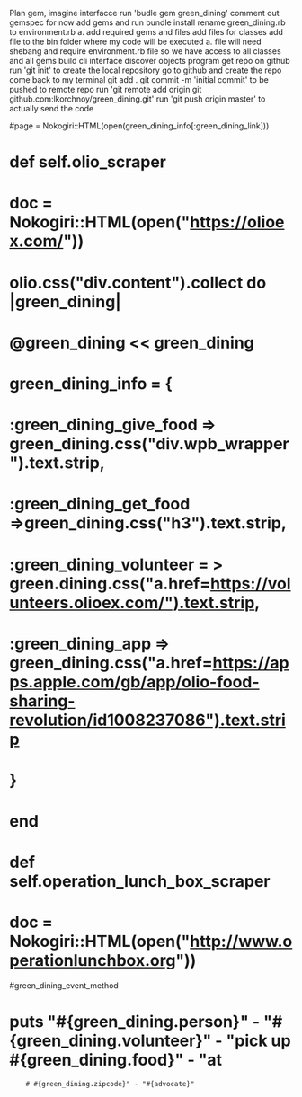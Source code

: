 Plan gem, imagine interfacce
run 'budle gem green_dining'
comment out gemspec for now
add gems and run bundle install
rename green_dining.rb to environment.rb
    a. add required gems and files
add files for classes
add file to the bin folder where my code will be executed
   a. file will need shebang and require environment.rb file so we have access to all classes and all gems
build cli interface
discover objects
program
get repo on github
run 'git init' to create the local repository
go to github and create the repo
come back to my terminal git add .
git commit -m 'initial commit' to be pushed to remote repo
run 'git remote add origin git github.com:lkorchnoy/green_dining.git'
run 'git push origin master' to actually send the code 



  #page = Nokogiri::HTML(open(green_dining_info[:green_dining_link]))


#  def self.olio_scraper
#     doc = Nokogiri::HTML(open("https://olioex.com/"))
#     olio.css("div.content").collect do |green_dining|
#         @green_dining << green_dining
#     green_dining_info = {
#     :green_dining_give_food => green_dining.css("div.wpb_wrapper").text.strip,
#     :green_dining_get_food =>green_dining.css("h3").text.strip,
#     :green_dining_volunteer = > green.dining.css("a.href=https://volunteers.olioex.com/").text.strip,
#     :green_dining_app => green_dining.css("a.href=https://apps.apple.com/gb/app/olio-food-sharing-revolution/id1008237086").text.strip
#         }
#     end

#     def self.operation_lunch_box_scraper
#         doc = Nokogiri::HTML(open("http://www.operationlunchbox.org"))

#green_dining_event_method
# puts "#{green_dining.person}" - "#{green_dining.volunteer}" - "pick up #{green_dining.food}" - "at
        # #{green_dining.zipcode}" - "#{advocate}"
        
    


